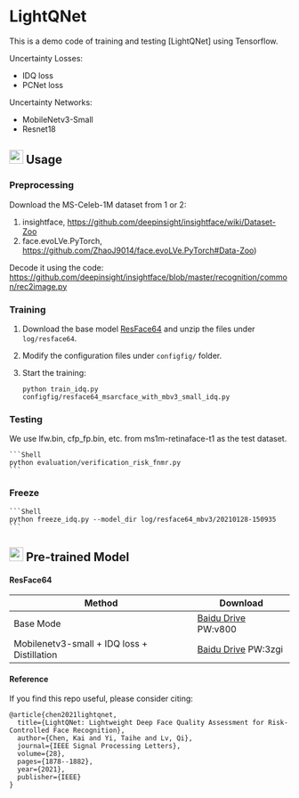 # LightQNet


This is a demo code of training and testing [LightQNet] using Tensorflow.

Uncertainty Losses:
+ IDQ loss
+ PCNet loss

Uncertainty Networks:
+ MobileNetv3-Small
+ Resnet18

## <img src="https://image.flaticon.com/icons/svg/1/1383.svg" width="25"/> Usage

### Preprocessing

Download the MS-Celeb-1M dataset from 1 or 2:
1. insightface, https://github.com/deepinsight/insightface/wiki/Dataset-Zoo
2. face.evoLVe.PyTorch, https://github.com/ZhaoJ9014/face.evoLVe.PyTorch#Data-Zoo) 

Decode it using the code:
https://github.com/deepinsight/insightface/blob/master/recognition/common/rec2image.py

### Training
1. Download the base model [ResFace64](https://drive.baidu.com/open?id=1MiC_qCj5GFidWLtON9ekClOCJu6dPHT4) and unzip the files under ```log/resface64```.

2. Modify the configuration files under ```configfig/``` folder.

4. Start the training:
    ``` Shell
    python train_idq.py configfig/resface64_msarcface_with_mbv3_small_idq.py
    ```
   
### Testing

We use lfw.bin, cfp_fp.bin, etc. from ms1m-retinaface-t1 as the test dataset.
    
    ```Shell
    python evaluation/verification_risk_fnmr.py
    ```
  
### Freeze
    ```Shell
    python freeze_idq.py --model_dir log/resface64_mbv3/20210128-150935
    ```

## <img src="https://image.flaticon.com/icons/svg/48/48541.svg" width="25"/> Pre-trained Model

#### ResFace64
| Method | Download |
| ------ |--- |
|Base Mode| [Baidu Drive](https://pan.baidu.com/s/1ACjDBxA0tWFXs70J4dDv2A) PW:v800|
|Mobilenetv3-small + IDQ loss + Distillation | [Baidu Drive](https://pan.baidu.com/s/1li3q2XEFg_Axv-asYBiSYw) PW:3zgi|

#### Reference
If you find this repo useful, please consider citing:
```
@article{chen2021lightqnet,
  title={LightQNet: Lightweight Deep Face Quality Assessment for Risk-Controlled Face Recognition},
  author={Chen, Kai and Yi, Taihe and Lv, Qi},
  journal={IEEE Signal Processing Letters},
  volume={28},
  pages={1878--1882},
  year={2021},
  publisher={IEEE}
}
```
